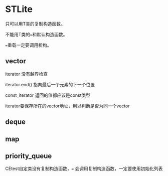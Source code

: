 # STLite

只可以用T类的复制构造函数。

不能用T类的`=`和默认构造函数。

`=`重载一定要调用析构。

## vector

iterator 没有越界检查

iterator.end() 指向最后一个元素的下一个位置

const_iterator 返回的值都应该是const类型

iterator要保存所在的vector地址，用以判断是否为同一个vector

## deque

## map

## priority_queue

CEtest自定类没有复制构造函数，`=` 会调用复制构造函数，一定要使用初始化列表
